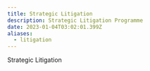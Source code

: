 ```yaml
---
title: Strategic Litigation
description: Strategic Litigation Programme
date: 2023-01-04T03:02:01.399Z
aliases:
  - litigation
---
```

Strategic Litigation